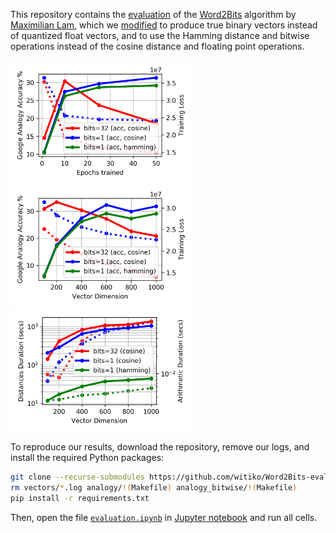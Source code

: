 This repository contains the [evaluation](evaluation.ipynb) of the
[Word2Bits][argusmaximus/Word2Bits] algorithm by [Maximilian
Lam][agnusmaximus], which we [modified][witiko/Word2Bits] to produce true
binary vectors instead of quantized float vectors, and to use the
Hamming distance and bitwise operations instead of the cosine distance
and floating point operations.

 [agnusmaximus]: https://github.com/agnusmaximus
 [argusmaximus/Word2Bits]: https://github.com/agnusmaximus/Word2Bits (Quantized word vectors that take 8x-16x less space than regular word vectors)
 [witiko/Word2Bits]:https://github.com/Witiko/Word2Bits (Quantized word vectors that take 8x-16x less space than regular word vectors)

 <p>
   <a href="figures/accuracy-iter.pdf">
     <img src="figures/accuracy-iter.png"
          width="290"
          alt="Training accuracy (solid line) and loss (dashed line) vs epochs trained (vector dimension = 400) on 100MB of Wikipedia. Trends show that Word2Vec is prone to overfitting with many epochs of training."
          title="Training accuracy (solid line) and loss (dashed line) vs epochs trained (vector dimension = 400) on 100MB of Wikipedia. Trends show that Word2Vec is prone to overfitting with many epochs of training." />
   </a>
   <a href="figures/accuracy-size.pdf">
     <img src="figures/accuracy-size.png"
          width="290"
          alt="Training accuracy (solid line) and loss (dashed line) vs dimension (epochs trained = 10) on 100MB of Wikipedia. Trends show that overfitting may occur with larger vector dimensions."
          title="Training accuracy (solid line) and loss (dashed line) vs dimension (epochs trained = 10) on 100MB of Wikipedia. Trends show that overfitting may occur with larger vector dimensions." />
   </a>
   <a href="figures/speed-size.pdf">
     <img src="figures/speed-size.png"
          width="290"
          title="Duration of computing vector distances (solid line) and performing vector arithmetic (dashed line) in the evaluation of the Google analogy task. Using bitwise vector operations and Hamming distance results in up to 16× speed increase compared to float vectors and cosine similarity." />
   </a>
</p>

To reproduce our results, download the repository, remove our logs, and install
the required Python packages:

``` sh
git clone --recurse-submodules https://github.com/witiko/Word2Bits-evaluation.git
rm vectors/*.log analogy/!(Makefile) analogy_bitwise/!(Makefile)
pip install -r requirements.txt
```

Then, open the file [`evaluation.ipynb`](evaluation.ipynb) in [Jupyter
notebook][jupyter] and run all cells.

 [jupyter]: https://jupyter.org/ (Project Jupyter | Home)
